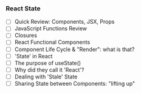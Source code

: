### React State

- [ ] Quick Review: Components, JSX, Props
- [ ] JavaScript Functions Review
- [ ] Closures
- [ ] React Functional Components
- [ ] Component Life Cycle & "Render": what is that?
- [ ] 'State' in React
- [ ] The purpose of useState()
- [ ] Why did they call it 'React'?
- [ ] Dealing with 'Stale' State
- [ ] Sharing State between Components: "lifting up"